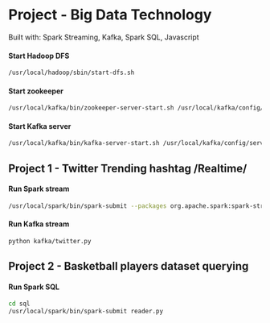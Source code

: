 # Project - Big Data Technology
Built with: Spark Streaming, Kafka, Spark SQL, Javascript

#### Start Hadoop DFS
```sh
/usr/local/hadoop/sbin/start-dfs.sh
```

#### Start zookeeper
```sh
/usr/local/kafka/bin/zookeeper-server-start.sh /usr/local/kafka/config/zookeeper.properties
```

#### Start Kafka server
```sh
/usr/local/kafka/bin/kafka-server-start.sh /usr/local/kafka/config/server.properties
```

## Project 1 - Twitter Trending hashtag /Realtime/

#### Run Spark stream
```sh
/usr/local/spark/bin/spark-submit --packages org.apache.spark:spark-streaming-kafka-0-8_2.11:2.2.1 spark/sparkStream.py 5
```

#### Run Kafka stream
```sh
python kafka/twitter.py
```

## Project 2 - Basketball players dataset querying

#### Run Spark SQL
```sh
cd sql
/usr/local/spark/bin/spark-submit reader.py
```
